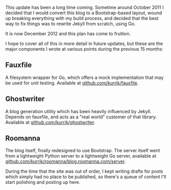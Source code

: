 This update has been a long time coming.  Sometime around October 2011 I
decided that I would convert this blog to a Bootstrap-based layout, wound up
breaking everything with my build process, and decided that the best way to fix
things was to rewrite Jekyll from scratch, using Go.

It is now December 2012 and this plan has come to fruition.

<!--BREAK-->

I hope to cover all of this in more detail in future updates, but these are the
major components I wrote at various points during the previous 15 months:

## Fauxfile
A filesystem wrapper for Go, which offers a mock implementation that may be
used for unit testing.  Available at
[github.com/kurrik/fauxfile](https://github.com/kurrik/fauxfile).

## Ghostwriter
A blog generation utility which has been heavily influenced by Jekyll.  Depends
on fauxfile, and acts as a "real world" customer of that library.  Available at
[github.com/kurrik/ghostwriter](https://github.com/kurrik/ghostwriter).

## Roomanna
The blog itself, finally redesigned to use Bootstrap.  The server itself went
from a lightweight Python server to a lightweight Go server, available at
[github.com/kurrik/roomanna/blog.roomanna.com/server](https://github.com/kurrik/roomanna/tree/master/blog.roomanna.com/server).

During the time that the site was out of order, I kept writing drafts for posts
which simply had no place to be published, so there's a queue of content I'll
start polishing and posting up here.
